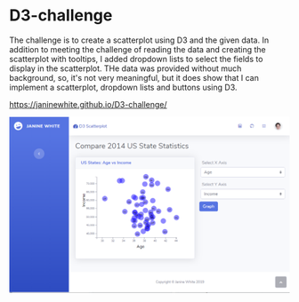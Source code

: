 # D3-challenge

The challenge is to create a scatterplot using D3 and the given data.  In addition to meeting the challenge of reading the data and creating the scatterplot with tooltips, I added dropdown lists to select the fields to display in the scatterplot.  THe data was provided without much background, so, it's not very meaningful, but it does show that I can implement a scatterplot, dropdown lists and buttons using D3.

https://janinewhite.github.io/D3-challenge/

![Preview](https://github.com/janinewhite/D3-challenge/blob/master/assets/img/Preview.png)
